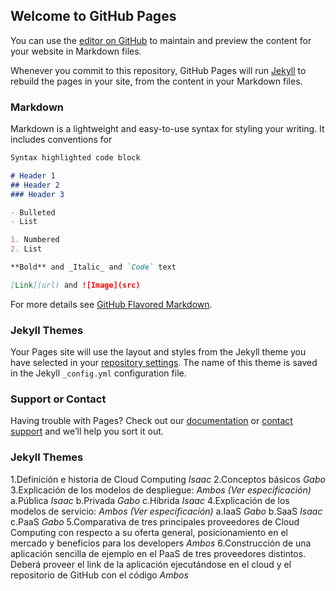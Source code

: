 ## Welcome to GitHub Pages

You can use the [editor on GitHub](https://github.com/GabrielVL/cloud-computing/edit/master/index.md) to maintain and preview the content for your website in Markdown files.

Whenever you commit to this repository, GitHub Pages will run [Jekyll](https://jekyllrb.com/) to rebuild the pages in your site, from the content in your Markdown files.

### Markdown

Markdown is a lightweight and easy-to-use syntax for styling your writing. It includes conventions for

```markdown
Syntax highlighted code block

# Header 1
## Header 2
### Header 3

- Bulleted
- List

1. Numbered
2. List

**Bold** and _Italic_ and `Code` text

[Link](url) and ![Image](src)
```

For more details see [GitHub Flavored Markdown](https://guides.github.com/features/mastering-markdown/).

### Jekyll Themes

Your Pages site will use the layout and styles from the Jekyll theme you have selected in your [repository settings](https://github.com/GabrielVL/cloud-computing/settings). The name of this theme is saved in the Jekyll `_config.yml` configuration file.

### Support or Contact

Having trouble with Pages? Check out our [documentation](https://help.github.com/categories/github-pages-basics/) or [contact support](https://github.com/contact) and we’ll help you sort it out.


### Jekyll Themes

1.Definición e historia de Cloud Computing _Isaac_
2.Conceptos básicos _Gabo_
3.Explicación de los modelos de despliegue: _Ambos (Ver especificación)_
  a.Pública _Isaac_
  b.Privada _Gabo_
  c.Híbrida _Isaac_
 4.Explicación de los modelos de servicio: _Ambos (Ver especificación)_
  a.IaaS _Gabo_
  b.SaaS _Isaac_
  c.PaaS _Gabo_
5.Comparativa de tres principales proveedores de Cloud Computing con respecto a su oferta general, posicionamiento en el mercado y beneficios para los developers _Ambos_
6.Construcción de una aplicación sencilla de ejemplo en el PaaS de tres proveedores distintos. Deberá proveer el link de la aplicación ejecutándose en el cloud y el repositorio de GitHub con el código _Ambos_
